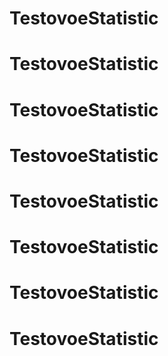 # TestovoeStatistic
# TestovoeStatistic
# TestovoeStatistic
# TestovoeStatistic
# TestovoeStatistic
# TestovoeStatistic
# TestovoeStatistic
# TestovoeStatistic
